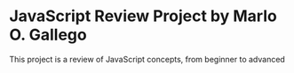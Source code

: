 # JavaScript Review Project by Marlo O. Gallego
This project is a review of JavaScript concepts, from beginner to advanced 